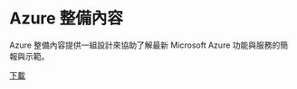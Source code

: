 <div>
<h1>Azure 整備內容</h1>
<p>Azure 整備內容提供一組設計來協助了解最新 Microsoft Azure 功能與服務的簡報與示範。</p>
<p><a href="http://go.microsoft.com/fwlink/p/?LinkId=331133" class="solution-cta-link light-font arrowbtn green">下載</a></p>
</div>

<!---HONumber=62-->